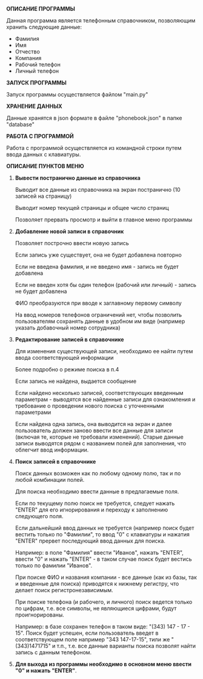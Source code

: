 **ОПИСАНИЕ ПРОГРАММЫ**

Данная программа является телефонным справочником, позволяющим хранить следующие данные:
- Фамилия
- Имя
- Отчество
- Компания
- Рабочий телефон
- Личный телефон

**ЗАПУСК ПРОГРАММЫ**

Запуск программы осуществляется файлом "main.py"

**ХРАНЕНИЕ ДАННЫХ**

Данные хранятся в json формате в файле "phonebook.json" в папке "database"

**РАБОТА С ПРОГРАММОЙ**

Работа с программой осуществляется из командной строки путем ввода данных с клавиатуры.

**ОПИСАНИЕ ПУНКТОВ МЕНЮ**

1. **Вывести постранично данные из справочника**
   
   Выводит все данные из справочника на экран постранично (10 записей на страницу)
   
   
   Выводит номер текущей страницы и общее число страниц
   
   
   Позволяет прервать просмотр и выйти в главное меню программы
   
2. **Добавление новой записи в справочник**
   
   Позволяет построчно ввести новую запись
   
   
   Если запись уже существует, она не будет добавлена повторно
   
   
   Если не введена фамилия, и не введено имя - запись не будет добавлена
   
   
   Если не введен хотя бы один телефон (рабочий или личный) - запись не будет добавлена
   
   
   ФИО преобразуются при вводе к заглавному первому символу
   
   
   На ввод номеров телефонов ограничений нет, чтобы позволить пользователям сохранять данные в удобном им виде (например указать добавочный номер сотрудника)

3. **Редактирование записей в справочнике**
   
   Для изменения существующей записи, необходимо ее найти путем ввода соответствующей информации
   
   
   Более подробно о режиме поиска в п.4
   
   
   Если запись не найдена, выдается сообщение
   
   
   Если найдено несколько записей, соответствующих введенным параметрам - выводятся все  найденные записи для ознакомления и требование о проведении нового поиска с уточненными параметрами

   
   Если найдена одна запись, она выводится на экран и далее пользователь должен заново ввести все данные для записи (включая те, которые не требовали изменений). Старые данные записи выводятся рядом с названием полей для заполнения, что облегчит ввод информации.

4. **Поиск записей в справочнике**
   
   Поиск данных возможен как по любому одному полю, так и по любой комбинации полей.

   
   Для поиска необходимо ввести данные в предлагаемые поля.

   
   Если по текущему полю поиск не требуется, следует нажать "ENTER" для его игнорирования и переходу к заполнению следующего поля.

   
   Если дальнейший ввод данных не требуется (например поиск будет вестить только по "Фамилии", то ввод "0" с клавиатуры и нажатия "ENTER" прервет последующий ввод данных для поиска.

   
   Например: в поле "Фамилия" ввести "Иванов", нажать "ENTER", ввести "0" и нажать "ENTER" - в таком случае поиск будет вестись только по фамилии "Иванов".

   
   При поиске ФИО и названия компании - все данные (как из базы, так и введенные для поиска) приводятся к нижнему регистру, что делает поиск регистронезависимым.

   
   При поиске телефона (и рабочего, и личного) поиск ведется только по цифрам, т.е. все символы, не являющиеся цифрами, будут проигнорированы.

   
   Например: в базе сохранен телефон в таком виде: "(343) 147 - 17 - 15". Поиск будет успешен, если пользователь введет в соответствующем поле например "343 147-17-15", тили же "(343)1471715" и т.п., т.е. все данные варианты поиска позволят найти запись с данным телефоном.
   
5. **Для выхода из программы необходимо в основном меню ввести "0" и нажать "ENTER"**. 
